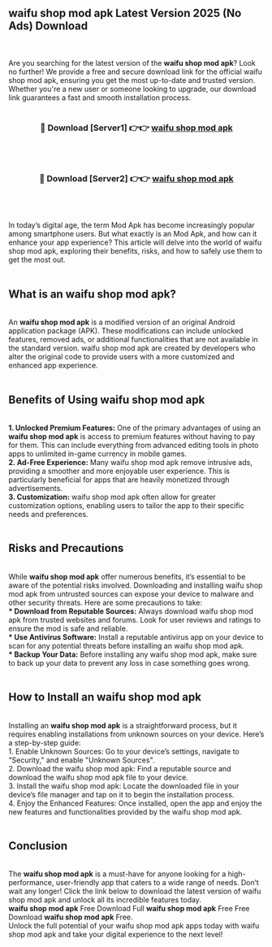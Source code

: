 ## waifu shop mod apk Latest Version 2025 (No Ads) Download
<br><br>
Are you searching for the latest version of the <strong>waifu shop mod apk</strong>? Look no further! We provide a free and secure download link for the official waifu shop mod apk, ensuring you get the most up-to-date and trusted version. Whether you're a new user or someone looking to upgrade, our download link guarantees a fast and smooth installation process.
<br>
<br>
<div align="center">
<h3>🔴 Download [Server1] 👉👉 <a href="https://modyolo.store/waifu_shop_mod_apk">waifu shop mod apk</a></h3><br>
<br>
<h3>🔴 Download [Server2] 👉👉 <a href="https://modyolo.store/waifu_shop_mod_apk">waifu shop mod apk</a></h3><br>
</div>
<br>
<br>
In today’s digital age, the term Mod Apk has become increasingly popular among smartphone users. But what exactly is an Mod Apk, and how can it enhance your app experience? This article will delve into the world of waifu shop mod apk, exploring their benefits, risks, and how to safely use them to get the most out.
<br>
<br>
<h2>What is an waifu shop mod apk?</h2>
<br>
An <strong>waifu shop mod apk</strong> is a modified version of an original Android application package (APK). These modifications can include unlocked features, removed ads, or additional functionalities that are not available in the standard version. waifu shop mod apk are created by developers who alter the original code to provide users with a more customized and enhanced app experience.
<br>
<br>
<h2>Benefits of Using waifu shop mod apk</h2>
<br>
<strong> 1. Unlocked Premium Features:</strong> One of the primary advantages of using an <strong>waifu shop mod apk</strong> is access to premium features without having to pay for them. This can include everything from advanced editing tools in photo apps to unlimited in-game currency in mobile games.
<br>
<strong> 2. Ad-Free Experience:</strong> Many waifu shop mod apk remove intrusive ads, providing a smoother and more enjoyable user experience. This is particularly beneficial for apps that are heavily monetized through advertisements.
<br>
<strong> 3. Customization:</strong> waifu shop mod apk often allow for greater customization options, enabling users to tailor the app to their specific needs and preferences.
<br>
<br>
<h2>Risks and Precautions</h2>
<br>
While <strong>waifu shop mod apk</strong> offer numerous benefits, it’s essential to be aware of the potential risks involved. Downloading and installing waifu shop mod apk from untrusted sources can expose your device to malware and other security threats. Here are some precautions to take:
<br>
<strong> * Download from Reputable Sources:</strong> Always download waifu shop mod apk from trusted websites and forums. Look for user reviews and ratings to ensure the mod is safe and reliable.
<br>
<strong> * Use Antivirus Software:</strong> Install a reputable antivirus app on your device to scan for any potential threats before installing an waifu shop mod apk.
<br>
<strong> * Backup Your Data:</strong> Before installing any waifu shop mod apk, make sure to back up your data to prevent any loss in case something goes wrong.
<br>
<br>
<h2>How to Install an waifu shop mod apk</h2>
<br>
Installing an <strong>waifu shop mod apk</strong> is a straightforward process, but it requires enabling installations from unknown sources on your device. Here’s a step-by-step guide:
<br>
 1. Enable Unknown Sources: Go to your device’s settings, navigate to "Security," and enable "Unknown Sources".
<br>
 2. Download the waifu shop mod apk: Find a reputable source and download the waifu shop mod apk file to your device.
<br>
 3. Install the waifu shop mod apk: Locate the downloaded file in your device’s file manager and tap on it to begin the installation process.
<br>
 4. Enjoy the Enhanced Features: Once installed, open the app and enjoy the new features and functionalities provided by the waifu shop mod apk.
<br>
<br>
<h2><strong>Conclusion</strong></h2>
<br>
The <strong>waifu shop mod apk</strong> is a must-have for anyone looking for a high-performance, user-friendly app that caters to a wide range of needs. Don’t wait any longer! Click the link below to download the latest version of waifu shop mod apk and unlock all its incredible features today.
<br>
<strong>waifu shop mod apk</strong> Free Download Full <strong>waifu shop mod apk</strong> Free Free Download <strong>waifu shop mod apk</strong> Free.
<br>
Unlock the full potential of your waifu shop mod apk apps today with waifu shop mod apk and take your digital experience to the next level!

